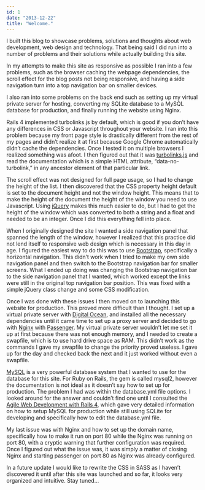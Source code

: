 ```yaml
---
id: 1
date: "2013-12-22"
title: "Welcome."
---
```

I built this blog to showcase problems, solutions and thoughts about web development, web design and technology. That being said I did run into a number of problems and their solutions while actually building this site. 

In my attempts to make this site as responsive as possible I ran into a few problems, such as the browser caching the webpage dependencies, the scroll effect for the blog posts not being responsive, and having a side navigation turn into a top navigation bar on smaller devices.

I also ran into some problems on the back end such as setting up my virtual private server for hosting, converting my SQLite database to a MySQL database for production, and finally running the website using Nginx.

Rails 4 implemented turbolinks.js by default, which is good if you don’t have any differences in CSS or Javascript throughout your website. I ran into this problem because my front page style is drastically different from the rest of my pages and didn’t realize it at first because Google Chrome automatically didn’t cache the dependencies. Once I tested it on multiple browsers I realized something was afoot. I then figured out that it was [turbolinks.js](https://github.com/rails/turbolinks) and read the documentation which is a simple HTML attribute, “data-no-turbolink,” in any ancestor element of that particular link. 

The scroll effect was not designed for full page usage, so I had to change the height of the list. I then discovered that the CSS property height default is set to the document height and not the window height. This means that to make the height of the document the height of the window you need to use Javascript. Using [jQuery](http://jquery.com/) makes this much easier to do, but I had to get the height of the window which was converted to both a string and a float and needed to be an integer. Once I did this everything fell into place. 

When I originally designed the site I wanted a side navigation panel that spanned the length of the window, however I realized that this practice did not lend itself to responsive web design which is necessary in this day in age. I figured the easiest way to do this was to use [Bootstrap](http://getbootstrap.com/), specifically a horizontal navigation. This didn’t work when I tried to make my own side navigation panel and then switch to the Bootstrap navigation bar for smaller screens. What I ended up doing was changing the Bootstrap navigation bar to the side navigation panel that I wanted, which worked except the links were still in the original top navigation bar position. This was fixed with a simple jQuery class change and some CSS modification. 

Once I was done with these issues I then moved on to launching this website for production. This proved more difficult than I thought. I set up a virtual private server with [Digital Ocean](https://www.digitalocean.com/), and installed all the necessary dependencies until it came time to set up a proxy server and decided to go with [Nginx](http://nginx.org/) with [Passenger](https://www.phusionpassenger.com/). My virtual private server wouldn’t let me set it up at first because there was not enough memory, and I needed to create a swapfile, which is to use hard drive space as RAM. This didn’t work as the commands I gave my swapfile to change the priority proved useless. I gave up for the day and checked back the next and it just worked without even a swapfile. 

[MySQL](http://www.mysql.com/) is a very powerful database system that I wanted to use for the database for this site. For Ruby on Rails, the gem is called mysql2, however the documentation is not ideal as it doesn’t say how to set up for production. The problem I had was within the database.yml file options. I looked around for the answer and couldn’t find one until I consulted the [Agile Web Development with Rails 4](http://pragprog.com/book/rails4/agile-web-development-with-rails-4), which gave very detailed information on how to setup MySQL for production while still using SQLite for developing and specifically how to edit the database.yml file. 

My last issue was with Nginx and how to set up the domain name, specifically how to make it run on port 80 while the Nginx was running on port 80, with a cryptic warning that further configuration was required. Once I figured out what the issue was, it was simply a matter of closing Nginx and starting passenger on port 80 as Nginx was already configured. 

In a future update I would like to rewrite the CSS in SASS as I haven’t discovered it until after this site was launched and so far, it looks very organized and intuitive. Stay tuned…